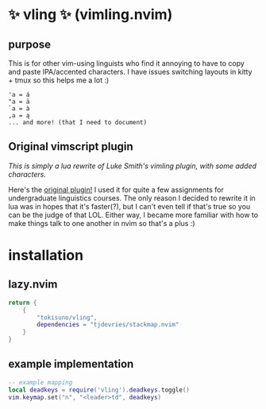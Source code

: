 # ✨ vling ✨ (vimling.nvim)
## purpose
This is for other vim-using linguists who find it annoying to have to copy and paste IPA/accented characters. I have issues switching layouts in kitty + tmux so this helps me a lot :)

```
'a = á
"a = ä
`a = à
,a = ą
... and more! (that I need to document)
```

## Original vimscript plugin
*This is simply a lua rewrite of Luke Smith's vimling plugin, with some added characters.*

Here's the [original plugin!](https://github.com/LukeSmithxyz/vimling) I used it for quite a few assignments for undergraduate linguistics courses. The only reason I decided to rewrite it in lua was in hopes that it's faster(?), but I can't even tell if that's true so you can be the judge of that LOL. Either way, I became more familiar with how to make things talk to one another in nvim so that's a plus :)

# installation
## lazy.nvim
```lua
return {
    {
        "tokisuno/vling",
        dependencies = "tjdevries/stackmap.nvim"
    }
}
```

## example implementation
```lua
-- example mapping
local deadkeys = require('vling').deadkeys.toggle()
vim.keymap.set("n", "<leader>td", deadkeys)
```
